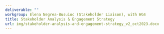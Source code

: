```yaml
---
deliverable: ""
workgroup: Elena Negrea-Busuioc (Stakeholder Liaison), with WG4
title: Stakeholder Analysis & Engagement Strategy
url: img/stakeholder-analysis-and-engagement-strategy_v2_oct2023.docx
---
```

